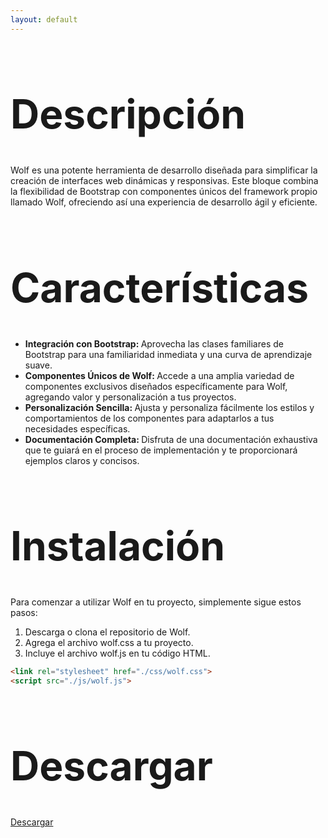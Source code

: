 ```yaml
---
layout: default
---
```

<!--<section class="banner">
    <div class="capa"></div>
    <div class="info">
        <h1 class="display-1 mb-3">Hola Soy Alan Diaz</h1>
        <p>Desarrolador Font-End</p>
        <a href="#sobreMi" class="btn btn-primary">Leer M&#225;s</a>
    </div>
</section>-->


<h1 style="font-size: 64px;">Descripción</h1>
Wolf es una potente herramienta de desarrollo diseñada para simplificar la creación de interfaces web dinámicas y responsivas. Este bloque combina la flexibilidad de Bootstrap con componentes únicos del framework propio llamado Wolf, ofreciendo así una experiencia de desarrollo ágil y eficiente.

<h1 style="font-size: 64px;">Características</h1>

<ul class="ml-6">
    <li><b>Integración con Bootstrap: </b>Aprovecha las clases familiares de Bootstrap para una familiaridad inmediata y una curva de aprendizaje suave.</li>
    <li><b>Componentes Únicos de Wolf: </b>Accede a una amplia variedad de componentes exclusivos diseñados específicamente para Wolf, agregando valor y personalización a tus proyectos.</li>
    <li><b>Personalización Sencilla: </b>Ajusta y personaliza fácilmente los estilos y comportamientos de los componentes para adaptarlos a tus necesidades específicas.</li>
    <li><b>Documentación Completa: </b>Disfruta de una documentación exhaustiva que te guiará en el proceso de implementación y te proporcionará ejemplos claros y concisos.</li>
</ul>

<h1 style="font-size: 64px;">Instalación</h1>
Para comenzar a utilizar Wolf en tu proyecto, simplemente sigue estos pasos:

<ol class="ml-6">
    <li>Descarga o clona el repositorio de Wolf.</li>
    <li>Agrega el archivo wolf.css a tu proyecto.</li>
    <li>Incluye el archivo wolf.js en tu código HTML.</li>
</ol>

```html
<link rel="stylesheet" href="./css/wolf.css">
<script src="./js/wolf.js">
```

<h1 style="font-size: 64px;">Descargar</h1>

[Descargar](https://github.com/NinjaDiaz007/Wolf-Framework.git)